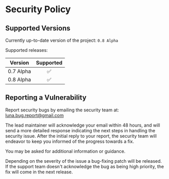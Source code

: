 # Security Policy

## Supported Versions

Currently up-to-date version of the project: `0.8 Alpha`

Supported releases:

| Version | Supported          |
| ------- | :----------------: |
| 0.7 Alpha   | :white_check_mark: |
| 0.8 Alpha   | :white_check_mark: |

## Reporting a Vulnerability

Report security bugs by emailing the security team at: luna.bug.report@gmail.com
<br/>

The lead maintainer will acknowledge your email within 48 hours, and will send a more detailed response indicating the next steps in handling the security issue. 
After the initial reply to your report, the security team will endeavor to keep you informed of the progress towards a fix. 

You may be asked for additional information or guidance.

Depending on the severity of the issue a bug-fixing patch will be released. If the support team doesn't acknowledge the bug as being high priority, the fix will come in the next release.
